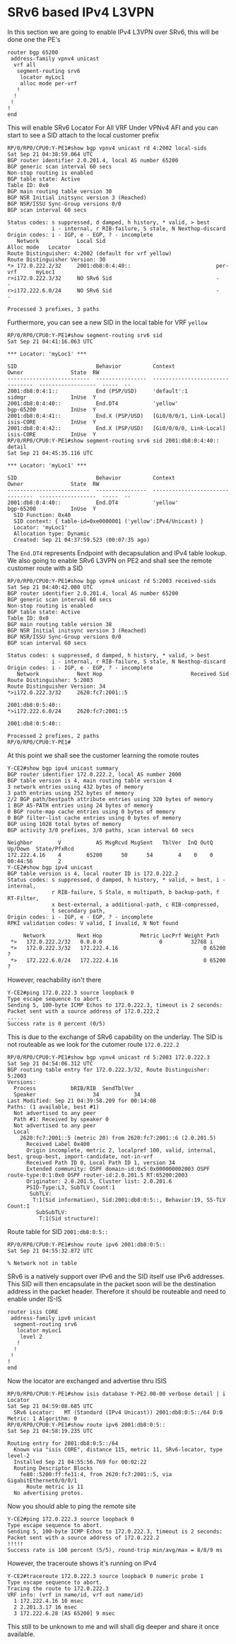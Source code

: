 # SRv6 based IPv4 L3VPN

In this section we are going to enable IPv4 L3VPN over SRv6, this will be done one the PE's

```
router bgp 65200
 address-family vpnv4 unicast
  vrf all
   segment-routing srv6
    locator myLoc1
    alloc mode per-vrf
   !
  !
 !
!
end
```

This will enable SRv6 Locator For All VRF Under VPNv4 AFI and you can start to see a SID attach to the local customer prefix

```
RP/0/RP0/CPU0:Y-PE1#show bgp vpnv4 unicast rd 4:2002 local-sids 
Sat Sep 21 04:38:59.064 UTC
BGP router identifier 2.0.201.4, local AS number 65200
BGP generic scan interval 60 secs
Non-stop routing is enabled
BGP table state: Active
Table ID: 0x0
BGP main routing table version 30
BGP NSR Initial initsync version 3 (Reached)
BGP NSR/ISSU Sync-Group versions 0/0
BGP scan interval 60 secs

Status codes: s suppressed, d damped, h history, * valid, > best
              i - internal, r RIB-failure, S stale, N Nexthop-discard
Origin codes: i - IGP, e - EGP, ? - incomplete
   Network            Local Sid                                   Alloc mode   Locator
Route Distinguisher: 4:2002 (default for vrf yellow)
Route Distinguisher Version: 30
*> 172.0.222.2/32     2001:db8:0:4:40::                           per-vrf      myLoc1
r>i172.0.222.3/32     NO SRv6 Sid                                 -            -
r>i172.222.6.0/24     NO SRv6 Sid                                 -            -

Processed 3 prefixes, 3 paths
```

Furthermore, you can see a new SID in the local table for VRF `yellow`

```
RP/0/RP0/CPU0:Y-PE1#show segment-routing srv6 sid 
Sat Sep 21 04:41:16.063 UTC

*** Locator: 'myLoc1' *** 

SID                         Behavior          Context                           Owner               State  RW
--------------------------  ----------------  --------------------------------  ------------------  -----  --
2001:db8:0:4:1::            End (PSP/USD)     'default':1                       sidmgr              InUse  Y 
2001:db8:0:4:40::           End.DT4           'yellow'                          bgp-65200           InUse  Y 
2001:db8:0:4:41::           End.X (PSP/USD)   [Gi0/0/0/1, Link-Local]           isis-CORE           InUse  Y 
2001:db8:0:4:42::           End.X (PSP/USD)   [Gi0/0/0/0, Link-Local]           isis-CORE           InUse  Y 
RP/0/RP0/CPU0:Y-PE1#show segment-routing srv6 sid 2001:db8:0:4:40:: detail 
Sat Sep 21 04:45:35.116 UTC

*** Locator: 'myLoc1' *** 

SID                         Behavior          Context                           Owner               State  RW
--------------------------  ----------------  --------------------------------  ------------------  -----  --
2001:db8:0:4:40::           End.DT4           'yellow'                          bgp-65200           InUse  Y 
  SID Function: 0x40
  SID context: { table-id=0xe0000001 ('yellow':IPv4/Unicast) }
  Locator: 'myLoc1'
  Allocation type: Dynamic
  Created: Sep 21 04:37:59.523 (00:07:35 ago)
```

The `End.DT4` represents Endpoint with decapsulation and IPv4 table lookup. We also going to enable SRv6 L3VPN on PE2 and shall see the remote customer route with a SID

```
RP/0/RP0/CPU0:Y-PE1#show bgp vpnv4 unicast rd 5:2003 received-sids 
Sat Sep 21 04:40:42.080 UTC
BGP router identifier 2.0.201.4, local AS number 65200
BGP generic scan interval 60 secs
Non-stop routing is enabled
BGP table state: Active
Table ID: 0x0
BGP main routing table version 38
BGP NSR Initial initsync version 3 (Reached)
BGP NSR/ISSU Sync-Group versions 0/0
BGP scan interval 60 secs

Status codes: s suppressed, d damped, h history, * valid, > best
              i - internal, r RIB-failure, S stale, N Nexthop-discard
Origin codes: i - IGP, e - EGP, ? - incomplete
   Network            Next Hop                            Received Sid
Route Distinguisher: 5:2003
Route Distinguisher Version: 34
*>i172.0.222.3/32     2620:fc7:2001::5
                                                          2001:db8:0:5:40::
*>i172.222.6.0/24     2620:fc7:2001::5
                                                          2001:db8:0:5:40::

Processed 2 prefixes, 2 paths
RP/0/RP0/CPU0:Y-PE1#
```

At this point we shall see the customer learning the romote routes

```
Y-CE2#show bgp ipv4 unicast summary 
BGP router identifier 172.0.222.2, local AS number 2000
BGP table version is 4, main routing table version 4
3 network entries using 432 bytes of memory
3 path entries using 252 bytes of memory
2/2 BGP path/bestpath attribute entries using 320 bytes of memory
1 BGP AS-PATH entries using 24 bytes of memory
0 BGP route-map cache entries using 0 bytes of memory
0 BGP filter-list cache entries using 0 bytes of memory
BGP using 1028 total bytes of memory
BGP activity 3/0 prefixes, 3/0 paths, scan interval 60 secs

Neighbor        V           AS MsgRcvd MsgSent   TblVer  InQ OutQ Up/Down  State/PfxRcd
172.222.4.16    4        65200      50      54        4    0    0 00:44:56        2
Y-CE2#show bgp ipv4 unicast         
BGP table version is 4, local router ID is 172.0.222.2
Status codes: s suppressed, d damped, h history, * valid, > best, i - internal, 
              r RIB-failure, S Stale, m multipath, b backup-path, f RT-Filter, 
              x best-external, a additional-path, c RIB-compressed, 
              t secondary path, 
Origin codes: i - IGP, e - EGP, ? - incomplete
RPKI validation codes: V valid, I invalid, N Not found

     Network          Next Hop            Metric LocPrf Weight Path
 *>   172.0.222.2/32   0.0.0.0                  0         32768 i
 *>   172.0.222.3/32   172.222.4.16                           0 65200 ?
 *>   172.222.6.0/24   172.222.4.16                           0 65200 ?
```

However, reachability isn't there

```
Y-CE2#ping 172.0.222.3 source loopback 0
Type escape sequence to abort.
Sending 5, 100-byte ICMP Echos to 172.0.222.3, timeout is 2 seconds:
Packet sent with a source address of 172.0.222.2 
.....
Success rate is 0 percent (0/5)
```

This is due to the exchange of SRv6 capability on the underlay. The SID is not routeable as we look for the cutomer route `172.0.222.2`

```
RP/0/RP0/CPU0:Y-PE1#show bgp vpnv4 unicast rd 5:2003 172.0.222.3
Sat Sep 21 04:54:06.312 UTC
BGP routing table entry for 172.0.222.3/32, Route Distinguisher: 5:2003
Versions:
  Process           bRIB/RIB  SendTblVer
  Speaker                  34           34
Last Modified: Sep 21 04:39:58.209 for 00:14:08
Paths: (1 available, best #1)
  Not advertised to any peer
  Path #1: Received by speaker 0
  Not advertised to any peer
  Local
    2620:fc7:2001::5 (metric 20) from 2620:fc7:2001::6 (2.0.201.5)
      Received Label 0x400
      Origin incomplete, metric 2, localpref 100, valid, internal, best, group-best, import-candidate, not-in-vrf
      Received Path ID 0, Local Path ID 1, version 34
      Extended community: OSPF domain-id:0x5:0x000000002003 OSPF route-type:0:1:0x0 OSPF router-id:2.0.201.5 RT:65200:2003 
      Originator: 2.0.201.5, Cluster list: 2.0.201.6
      PSID-Type:L3, SubTLV Count:1
       SubTLV:
        T:1(Sid information), Sid:2001:db8:0:5::, Behavior:19, SS-TLV Count:1
         SubSubTLV:
          T:1(Sid structure):
```

Route table for SID `2001:db8:0:5::`

```
RP/0/RP0/CPU0:Y-PE1#show route ipv6 2001:db8:0:5::
Sat Sep 21 04:55:32.872 UTC

% Network not in table
```

SRv6 is a natively support over IPv6 and the SID itself use IPv6 addresses. This SID will then encapsulate in the packet soon will be the destination address in the packet header. Therefore it should be routeable and need to enable under IS-IS

```
router isis CORE
 address-family ipv6 unicast
  segment-routing srv6
   locator myLoc1
    level 2
   !
  !
 !
!
end
```
Now the locator are exchanged and advertise thru ISIS

```
RP/0/RP0/CPU0:Y-PE1#show isis database Y-PE2.00-00 verbose detail | i Locator
Sat Sep 21 04:59:08.685 UTC
  SRv6 Locator:   MT (Standard (IPv4 Unicast)) 2001:db8:0:5::/64 D:0 Metric: 1 Algorithm: 0
RP/0/RP0/CPU0:Y-PE1#show route ipv6 2001:db8:0:5::                
Sat Sep 21 04:58:19.235 UTC

Routing entry for 2001:db8:0:5::/64
  Known via "isis CORE", distance 115, metric 11, SRv6-locator, type level-2
  Installed Sep 21 04:55:56.769 for 00:02:22
  Routing Descriptor Blocks
    fe80::5200:ff:fe11:4, from 2620:fc7:2001::5, via GigabitEthernet0/0/0/1
      Route metric is 11
  No advertising protos.
```

Now you should able to ping the remote site

```
Y-CE2#ping 172.0.222.3 source loopback 0
Type escape sequence to abort.
Sending 5, 100-byte ICMP Echos to 172.0.222.3, timeout is 2 seconds:
Packet sent with a source address of 172.0.222.2 
!!!!!
Success rate is 100 percent (5/5), round-trip min/avg/max = 8/8/9 ms
```

However, the traceroute shows it's running on IPv4

```
Y-CE2#traceroute 172.0.222.3 source loopback 0 numeric probe 1
Type escape sequence to abort.
Tracing the route to 172.0.222.3
VRF info: (vrf in name/id, vrf out name/id)
  1 172.222.4.16 10 msec
  2 2.201.3.17 16 msec
  3 172.222.6.28 [AS 65200] 9 msec
```

This still to be unknown to me and will shall dig deeper and share it once available.
